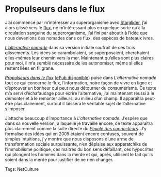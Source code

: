 # Propulseurs dans le flux

J’ai commencé par m’intéresser au superorganisme avec [Starglider](/tag/starglider/), j’ai alors glissé vers le [flux](/tag/flux/), ne m’intéressant plus en quelque sorte qu’à la circulation sanguine du superorganisme, j’ai fini par aboutir à l’idée que nous devenions des nomades dans ce flux, des espèces de bateaux ivres.

[*L’alternative nomade*](/alternative-nomade/) dans sa version initiale soufrait de ces trois glissements. Les idées se carambolaient, se superposaient, cherchaient elles-mêmes leur chemin vers la mer. Maintenant qu’elles sont plus claires pour moi, il m’a semblé nécessaire de les autonomiser, même si elles restent liées en filigrane.

[*Propulseurs dans le flux*](/propulseurs-dans-le-flux/) ([ePub disponible](http://txt.tcrouzet.com/fluxus.epub)) puise dans *L’alternative nomade* tout ce qui concerne le flux, l’information, notre façon de vivre en ligne et d’éprouver un bonheur qui peut nous détourner du consumérisme. Ce texte m’a servi d’échafaudage pour écrire l’alternative, j'ai maintenant réussi à le démonter et à le remonter ailleurs, au milieu d’un champ. Il apparaîtra peut-être plus clairement, surtout il laissera le véritable sujet de l’alternative s’imposer.

J’attache beaucoup d’importance à *L'alternative nomade*. J’espère que dans sa nouvelle version, à laquelle je travaille encore, ce texte apparaîtra plus clairement comme la suite directe du [*Peuple des connecteurs*](/le-peuple-des-connecteurs/). J’y formalise des idées qui en 2005 étaient encore confuses, souvent de simples intuitions, j’y montre que nous disposons d’une arme de transformation sociale surpuissante, n’en déplaise aux apparatchiks de l’immobilisme politique, ces maîtres du bon sens défaillant, ces hypocrites qui plongent les hommes dans la merde et qui, après, utilisent le fait qu’ils soient dans la merde pour justifier de ne rien changer.

Tags: NetCulture